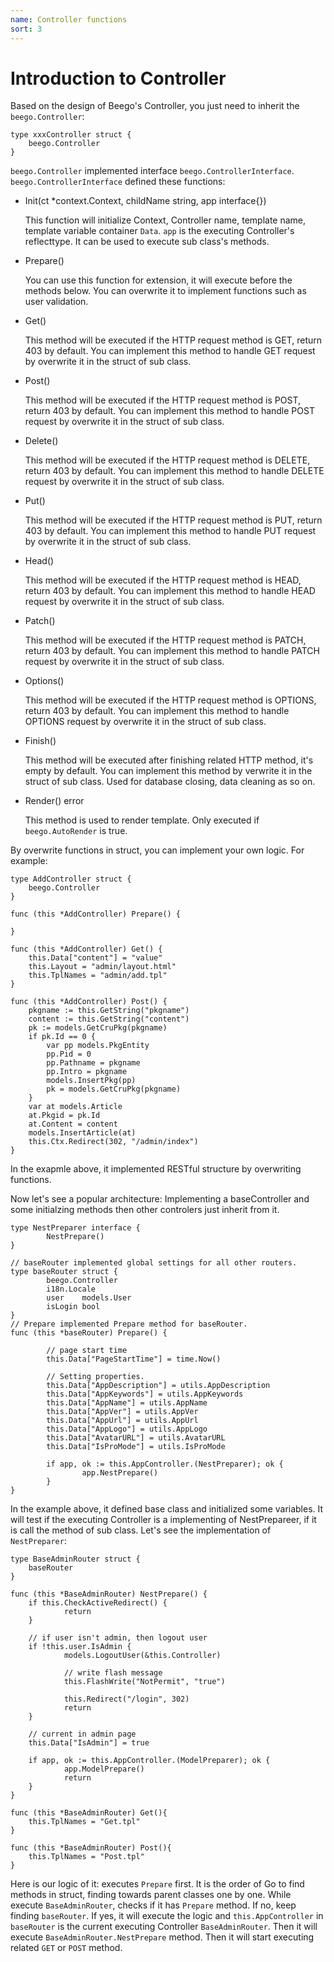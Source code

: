 ```yaml
---
name: Controller functions
sort: 3
---
```


# Introduction to Controller
Based on the design of Beego's Controller, you just need to inherit the `beego.Controller`:

	type xxxController struct {
	    beego.Controller
	}

`beego.Controller` implemented interface `beego.ControllerInterface`.  `beego.ControllerInterface` defined these functions:

- Init(ct *context.Context, childName string, app interface{})

  This function will initialize Context, Controller name, template name, template variable container `Data`. `app` is the executing Controller's reflecttype. It can be used to execute sub class's methods.

- Prepare()

  You can use this function for extension, it will execute before the methods below. You can overwrite it to implement functions such as user validation.

- Get()

  This method will be executed if the HTTP request method is GET, return 403 by default. You can implement this method to handle GET request by overwrite it in the struct of sub class.

- Post()

  This method will be executed if the HTTP request method is POST, return 403 by default. You can implement this method to handle POST request by overwrite it in the struct of sub class.

- Delete()

  This method will be executed if the HTTP request method is DELETE, return 403 by default. You can implement this method to handle DELETE request by overwrite it in the struct of sub class.

- Put()

  This method will be executed if the HTTP request method is PUT, return 403 by default. You can implement this method to handle PUT request by overwrite it in the struct of sub class.

- Head()

  This method will be executed if the HTTP request method is HEAD, return 403 by default. You can implement this method to handle HEAD request by overwrite it in the struct of sub class.

- Patch()

  This method will be executed if the HTTP request method is PATCH, return 403 by default. You can implement this method to handle PATCH request by overwrite it in the struct of sub class.

- Options()

  This method will be executed if the HTTP request method is OPTIONS, return 403 by default. You can implement this method to handle OPTIONS request by overwrite it in the struct of sub class.

- Finish()

  This method will be executed after finishing related HTTP method, it's empty by default. You can implement this method by verwrite it in the struct of sub class. Used for database closing, data cleaning as so on.

- Render() error
  
  This method is used to render template. Only executed if `beego.AutoRender` is true.

By overwrite functions in struct, you can implement your own logic. For example:

```
type AddController struct {
    beego.Controller
}

func (this *AddController) Prepare() {

}

func (this *AddController) Get() {
    this.Data["content"] = "value"
    this.Layout = "admin/layout.html"
    this.TplNames = "admin/add.tpl"
}

func (this *AddController) Post() {
    pkgname := this.GetString("pkgname")
    content := this.GetString("content")
    pk := models.GetCruPkg(pkgname)
    if pk.Id == 0 {
        var pp models.PkgEntity
        pp.Pid = 0
        pp.Pathname = pkgname
        pp.Intro = pkgname
        models.InsertPkg(pp)
        pk = models.GetCruPkg(pkgname)
    }
    var at models.Article
    at.Pkgid = pk.Id
    at.Content = content
    models.InsertArticle(at)
    this.Ctx.Redirect(302, "/admin/index")
}
```

In the exapmle above, it implemented RESTful structure by overwriting functions.

Now let's see a popular architecture: Implementing a baseController and some initialzing methods then other controlers just inherit from it.

```
type NestPreparer interface {
        NestPrepare()
}

// baseRouter implemented global settings for all other routers.
type baseRouter struct {
        beego.Controller
        i18n.Locale
        user    models.User
        isLogin bool
}
// Prepare implemented Prepare method for baseRouter.
func (this *baseRouter) Prepare() {
        
        // page start time
        this.Data["PageStartTime"] = time.Now()

        // Setting properties.
        this.Data["AppDescription"] = utils.AppDescription
        this.Data["AppKeywords"] = utils.AppKeywords
        this.Data["AppName"] = utils.AppName
        this.Data["AppVer"] = utils.AppVer
        this.Data["AppUrl"] = utils.AppUrl
        this.Data["AppLogo"] = utils.AppLogo
        this.Data["AvatarURL"] = utils.AvatarURL
        this.Data["IsProMode"] = utils.IsProMode

        if app, ok := this.AppController.(NestPreparer); ok {
                app.NestPrepare()
        }
}
```

In the example above, it defined base class and initialized some variables. It will test if the executing Controller is a implementing of NestPrepareer, if it is call the method of sub class. Let's see the implementation of `NestPreparer`:

```
type BaseAdminRouter struct {
    baseRouter
}

func (this *BaseAdminRouter) NestPrepare() {
    if this.CheckActiveRedirect() {
            return
    }

    // if user isn't admin, then logout user
    if !this.user.IsAdmin {
            models.LogoutUser(&this.Controller)

            // write flash message
            this.FlashWrite("NotPermit", "true")

            this.Redirect("/login", 302)
            return
    }

    // current in admin page
    this.Data["IsAdmin"] = true

    if app, ok := this.AppController.(ModelPreparer); ok {
            app.ModelPrepare()
            return
    }
}

func (this *BaseAdminRouter) Get(){
	this.TplNames = "Get.tpl"
}

func (this *BaseAdminRouter) Post(){
	this.TplNames = "Post.tpl"
}
```

Here is our logic of it: executes `Prepare` first. It is the order of Go to find methods in struct, finding towards parent classes one by one. While execute `BaseAdminRouter`, checks if it has `Prepare` method. If no, keep finding `baseRouter`. If yes, it will execute the logic and `this.AppController` in `baseRouter` is the current executing Controller `BaseAdminRouter`. Then it will execute `BaseAdminRouter.NestPrepare` method. Then it will start executing related `GET` or `POST` method.
